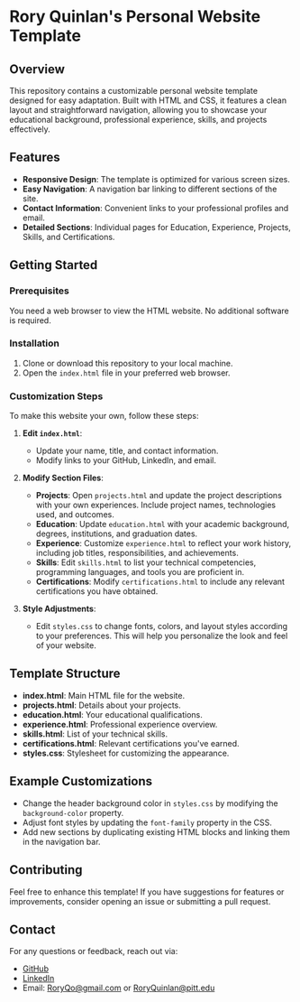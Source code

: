 # Rory Quinlan's Personal Website Template

## Overview
This repository contains a customizable personal website template designed for easy adaptation. Built with HTML and CSS, it features a clean layout and straightforward navigation, allowing you to showcase your educational background, professional experience, skills, and projects effectively.

## Features
- **Responsive Design**: The template is optimized for various screen sizes.
- **Easy Navigation**: A navigation bar linking to different sections of the site.
- **Contact Information**: Convenient links to your professional profiles and email.
- **Detailed Sections**: Individual pages for Education, Experience, Projects, Skills, and Certifications.

## Getting Started

### Prerequisites
You need a web browser to view the HTML website. No additional software is required.

### Installation
1. Clone or download this repository to your local machine.
2. Open the `index.html` file in your preferred web browser.

### Customization Steps
To make this website your own, follow these steps:

1. **Edit `index.html`**:
   - Update your name, title, and contact information.
   - Modify links to your GitHub, LinkedIn, and email.

2. **Modify Section Files**:
   - **Projects**: Open `projects.html` and update the project descriptions with your own experiences. Include project names, technologies used, and outcomes.
   - **Education**: Update `education.html` with your academic background, degrees, institutions, and graduation dates.
   - **Experience**: Customize `experience.html` to reflect your work history, including job titles, responsibilities, and achievements.
   - **Skills**: Edit `skills.html` to list your technical competencies, programming languages, and tools you are proficient in.
   - **Certifications**: Modify `certifications.html` to include any relevant certifications you have obtained.

3. **Style Adjustments**:
   - Edit `styles.css` to change fonts, colors, and layout styles according to your preferences. This will help you personalize the look and feel of your website.

## Template Structure
- **index.html**: Main HTML file for the website.
- **projects.html**: Details about your projects.
- **education.html**: Your educational qualifications.
- **experience.html**: Professional experience overview.
- **skills.html**: List of your technical skills.
- **certifications.html**: Relevant certifications you've earned.
- **styles.css**: Stylesheet for customizing the appearance.

## Example Customizations
- Change the header background color in `styles.css` by modifying the `background-color` property.
- Adjust font styles by updating the `font-family` property in the CSS.
- Add new sections by duplicating existing HTML blocks and linking them in the navigation bar.

## Contributing
Feel free to enhance this template! If you have suggestions for features or improvements, consider opening an issue or submitting a pull request.

## Contact
For any questions or feedback, reach out via:
- [GitHub](https://github.com/Roryqo)
- [LinkedIn](https://www.linkedin.com/in/rory-quinlan)
- Email: RoryQo@gmail.com or RoryQuinlan@pitt.edu
